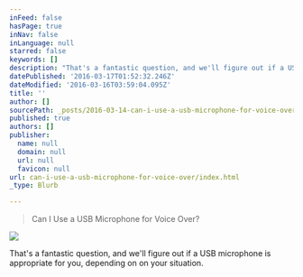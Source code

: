 ```yaml
---
inFeed: false
hasPage: true
inNav: false
inLanguage: null
starred: false
keywords: []
description: "That's a fantastic question, and we'll figure out if a USB microphone is appropriate for you, depending on on your situation.\_"
datePublished: '2016-03-17T01:52:32.246Z'
dateModified: '2016-03-16T03:59:04.095Z'
title: ''
author: []
sourcePath: _posts/2016-03-14-can-i-use-a-usb-microphone-for-voice-over.md
published: true
authors: []
publisher:
  name: null
  domain: null
  url: null
  favicon: null
url: can-i-use-a-usb-microphone-for-voice-over/index.html
_type: Blurb

---
```

> Can I Use a USB Microphone for Voice Over?

![](https://s3-us-west-2.amazonaws.com/the-grid-img/p/489e7412b7ccd12b5e762d8dab4c6725612a335c.jpg)

That's a fantastic question, and we'll figure out if a USB microphone is appropriate for you, depending on on your situation.